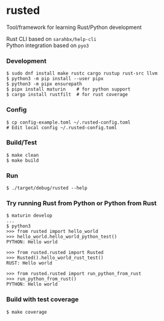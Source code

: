 # rusted

Tool/framework for learning Rust/Python development

Rust CLI based on `sarahbx/help-cli`  
Python integration based on `pyo3`

### Development
    $ sudo dnf install make rustc cargo rustup rust-src llvm
    $ python3 -m pip install --user pipx
    $ python3 -m pipx ensurepath
    $ pipx install maturin    # for python support
    $ cargo install rustfilt  # for rust coverage

### Config
    $ cp config-example.toml ~/.rusted-config.toml
    # Edit local config ~/.rusted-config.toml

### Build/Test
    $ make clean
    $ make build

### Run
    $ ./target/debug/rusted --help

### Try running Rust from Python or Python from Rust
    $ maturin develop
    ...
    $ python3
    >>> from rusted import hello_world
    >>> hello_world.hello_world_python_test()
    PYTHON: Hello world

    >>> from rusted.rusted import Rusted
    >>> Rusted().hello_world_rust_test()
    RUST: Hello world

    >>> from rusted.rusted import run_python_from_rust
    >>> run_python_from_rust()
    PYTHON: Hello world

### Build with test coverage
    $ make coverage
